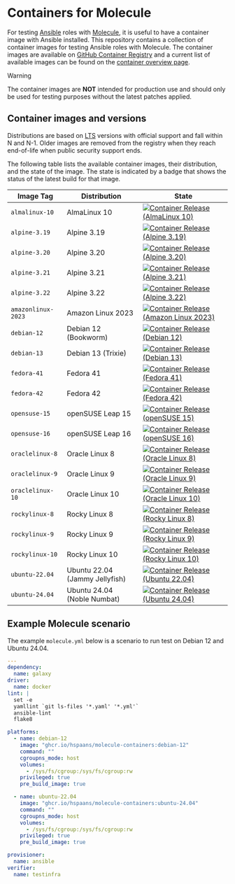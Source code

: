 # Containers for Molecule

For testing [Ansible][ansible] roles with [Molecule][molecule], it is useful to have a container image with Ansible installed. This repository contains a collection of container images for testing Ansible roles with Molecule. The container images are available on [GitHub Container Registry](https://ghcr.io) and a current list of available images can be found on the [container overview page](https://github.com/hspaans/molecule-containers/pkgs/container/molecule-containers/versions?filters%5Bversion_type%5D=tagged).

> [!WARNING]
> The container images are **NOT** intended for production use and should only be used for testing purposes without the latest patches applied.

## Container images and versions

Distributions are based on [LTS](https://en.wikipedia.org/wiki/Long-term_support) versions with official support and fall within N and N-1. Older images are removed from the registry when they reach end-of-life when public security support ends.

The following table lists the available container images, their distribution, and the state of the image. The state is indicated by a badge that shows the status of the latest build for that image.

| Image Tag | Distribution | State |
|-----------|--------------|---------|
| `almalinux-10` | AlmaLinux 10 | [![Container Release (AlmaLinux 10)](https://github.com/hspaans/molecule-containers/actions/workflows/container-release-almalinux-10.yml/badge.svg?branch=master)](https://github.com/hspaans/molecule-containers/actions/workflows/container-release-almalinux-10.yml) |
| `alpine-3.19` | Alpine 3.19 | [![Container Release (Alpine 3.19)](https://github.com/hspaans/molecule-containers/actions/workflows/container-release-alpine-3.19.yml/badge.svg?branch=master)](https://github.com/hspaans/molecule-containers/actions/workflows/container-release-alpine-3.19.yml) |
| `alpine-3.20` | Alpine 3.20 | [![Container Release (Alpine 3.20)](https://github.com/hspaans/molecule-containers/actions/workflows/container-release-alpine-3.20.yml/badge.svg?branch=master)](https://github.com/hspaans/molecule-containers/actions/workflows/container-release-alpine-3.20.yml) |
| `alpine-3.21` | Alpine 3.21 | [![Container Release (Alpine 3.21)](https://github.com/hspaans/molecule-containers/actions/workflows/container-release-alpine-3.21.yml/badge.svg?branch=master)](https://github.com/hspaans/molecule-containers/actions/workflows/container-release-alpine-3.21.yml) |
| `alpine-3.22` | Alpine 3.22 | [![Container Release (Alpine 3.22)](https://github.com/hspaans/molecule-containers/actions/workflows/container-release-alpine-3.22.yml/badge.svg?branch=master)](https://github.com/hspaans/molecule-containers/actions/workflows/container-release-alpine-3.22.yml) |
| `amazonlinux-2023` | Amazon Linux 2023  | [![Container Release (Amazon Linux 2023)](https://github.com/hspaans/molecule-containers/actions/workflows/container-release-amazonlinux-2023.yml/badge.svg?branch=master)](https://github.com/hspaans/molecule-containers/actions/workflows/container-release-amazonlinux-2023.yml) |
| `debian-12` | Debian 12 (Bookworm) | [![Container Release (Debian 12)](https://github.com/hspaans/molecule-containers/actions/workflows/container-release-debian-12.yml/badge.svg?branch=master)](https://github.com/hspaans/molecule-containers/actions/workflows/container-release-debian-12.yml) |
| `debian-13` | Debian 13 (Trixie) | [![Container Release (Debian 13)](https://github.com/hspaans/molecule-containers/actions/workflows/container-release-debian-13.yml/badge.svg?branch=master)](https://github.com/hspaans/molecule-containers/actions/workflows/container-release-debian-13.yml) |
| `fedora-41` | Fedora 41 | [![Container Release (Fedora 41)](https://github.com/hspaans/molecule-containers/actions/workflows/container-release-fedora-41.yml/badge.svg?branch=master)](https://github.com/hspaans/molecule-containers/actions/workflows/container-release-fedora-41.yml) |
| `fedora-42` | Fedora 42 | [![Container Release (Fedora 42)](https://github.com/hspaans/molecule-containers/actions/workflows/container-release-fedora-42.yml/badge.svg?branch=master)](https://github.com/hspaans/molecule-containers/actions/workflows/container-release-fedora-42.yml) |
| `opensuse-15` | openSUSE Leap 15 | [![Container Release (openSUSE 15)](https://github.com/hspaans/molecule-containers/actions/workflows/container-release-opensuse-15.yml/badge.svg?branch=master)](https://github.com/hspaans/molecule-containers/actions/workflows/container-release-opensuse-15.yml) |
| `opensuse-16` | openSUSE Leap 16 | [![Container Release (openSUSE 16)](https://github.com/hspaans/molecule-containers/actions/workflows/container-release-opensuse-16.yml/badge.svg?branch=master)](https://github.com/hspaans/molecule-containers/actions/workflows/container-release-opensuse-16.yml) |
| `oraclelinux-8` | Oracle Linux 8 | [![Container Release (Oracle Linux 8)](https://github.com/hspaans/molecule-containers/actions/workflows/container-release-oraclelinux-8.yml/badge.svg?branch=master)](https://github.com/hspaans/molecule-containers/actions/workflows/container-release-oraclelinux-8.yml) |
| `oraclelinux-9` | Oracle Linux 9 | [![Container Release (Oracle Linux 9)](https://github.com/hspaans/molecule-containers/actions/workflows/container-release-oraclelinux-9.yml/badge.svg?branch=master)](https://github.com/hspaans/molecule-containers/actions/workflows/container-release-oraclelinux-9.yml) |
| `oraclelinux-10` | Oracle Linux 10 | [![Container Release (Oracle Linux 10)](https://github.com/hspaans/molecule-containers/actions/workflows/container-release-oraclelinux-10.yml/badge.svg?branch=master)](https://github.com/hspaans/molecule-containers/actions/workflows/container-release-oraclelinux-10.yml) |
| `rockylinux-8` | Rocky Linux 8 | [![Container Release (Rocky Linux 8)](https://github.com/hspaans/molecule-containers/actions/workflows/container-release-rockylinux-8.yml/badge.svg?branch=master)](https://github.com/hspaans/molecule-containers/actions/workflows/container-release-rockylinux-8.yml) |
| `rockylinux-9` | Rocky Linux 9 | [![Container Release (Rocky Linux 9)](https://github.com/hspaans/molecule-containers/actions/workflows/container-release-rockylinux-9.yml/badge.svg?branch=master)](https://github.com/hspaans/molecule-containers/actions/workflows/container-release-rockylinux-9.yml) |
| `rockylinux-10` | Rocky Linux 10 | [![Container Release (Rocky Linux 10)](https://github.com/hspaans/molecule-containers/actions/workflows/container-release-rockylinux-10.yml/badge.svg?branch=master)](https://github.com/hspaans/molecule-containers/actions/workflows/container-release-rockylinux-10.yml) |
| `ubuntu-22.04` | Ubuntu 22.04 (Jammy Jellyfish) | [![Container Release (Ubuntu 22.04)](https://github.com/hspaans/molecule-containers/actions/workflows/container-release-ubuntu-2204.yml/badge.svg?branch=master)](https://github.com/hspaans/molecule-containers/actions/workflows/container-release-ubuntu-2204.yml) |
| `ubuntu-24.04` | Ubuntu 24.04 (Noble Numbat) | [![Container Release (Ubuntu 24.04)](https://github.com/hspaans/molecule-containers/actions/workflows/container-release-ubuntu-2404.yml/badge.svg?branch=master)](https://github.com/hspaans/molecule-containers/actions/workflows/container-release-ubuntu-2404.yml) |

## Example Molecule scenario

The example `molecule.yml` below is a scenario to run test on Debian 12 and Ubuntu 24.04.

```yml
---
dependency:
  name: galaxy
driver:
  name: docker
lint: |
  set -e
  yamllint `git ls-files '*.yaml' '*.yml'`
  ansible-lint
  flake8

platforms:
  - name: debian-12
    image: "ghcr.io/hspaans/molecule-containers:debian-12"
    command: ""
    cgroupns_mode: host
    volumes:
      - /sys/fs/cgroup:/sys/fs/cgroup:rw
    privileged: true
    pre_build_image: true

  - name: ubuntu-22.04
    image: "ghcr.io/hspaans/molecule-containers:ubuntu-24.04"
    command: ""
    cgroupns_mode: host
    volumes:
      - /sys/fs/cgroup:/sys/fs/cgroup:rw
    privileged: true
    pre_build_image: true

provisioner:
  name: ansible
verifier:
  name: testinfra
```

[ansible]: https://github.com/ansible/ansible
[debian]: https://debian.org
[molecule]: https://github.com/ansible/molecule
